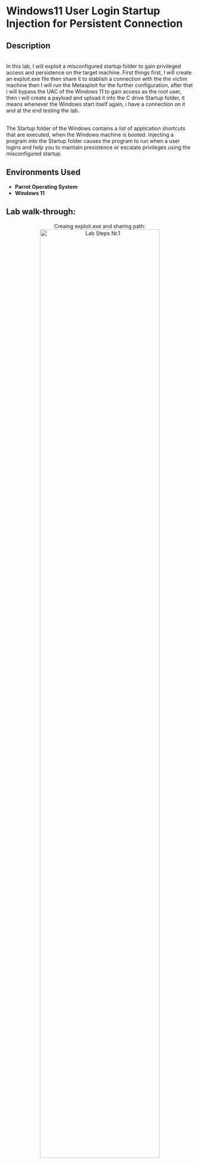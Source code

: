 <h1>Windows11 User Login Startup Injection for Persistent Connection</h1>

<h2>Description</h2>
<br />In this lab, I will exploit a misconfigured startup folder to gain privileged access and persistence on the target machine. First things first, I will create an exploit.exe file then share it to stablish a connection with the the victim machine then I will run the Metasploit for the further configuration, after that i will bypass the UAC of the Windows 11 to gain access as the root user, then i will create a payload and upload it into the C drive Startup folder, it means whenever the Windows start itself again, i have a connection on it and at the end testing the lab.<br />

<br />The Startup folder of the Windows contains a list of application shortcuts that are executed, when the Windows machine is booted. Injecting a program into the Startup folder causes the program to run when a user logins and help you to maintain presistence or escalate privileges using the misconfigured startup. 
<br />


<h2>Environments Used </h2>

- <b>Parrot Operating System</b> 
- <b>Windows 11</b>

<h2>Lab walk-through:</h2>

<p align="center">
Creaing exploit.exe and sharing path: <br/>
<img src="https://i.imgur.com/bzMOtoZ.png" height="80%" width="80%" alt="Lab Steps Nr.1"/>
<br />



</p>

<!--
 ```diff
- text in red
+ text in green
! text in orange
# text in gray
@@ text in purple (and bold)@@
```
--!>
